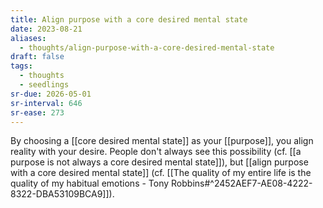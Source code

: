 ```yaml
---
title: Align purpose with a core desired mental state
date: 2023-08-21
aliases:
  - thoughts/align-purpose-with-a-core-desired-mental-state
draft: false
tags:
  - thoughts
  - seedlings
sr-due: 2026-05-01
sr-interval: 646
sr-ease: 273
---
```

By choosing a [[core desired mental state]] as your [[purpose]], you align reality with your desire. People don't always see this possibility (cf. [[a purpose is not always a core desired mental state]]), but [[align purpose with a core desired mental state]] (cf. [[The quality of my entire life is the quality of my habitual emotions - Tony Robbins#^2452AEF7-AE08-4222-8322-DBA53109BCA9]]).